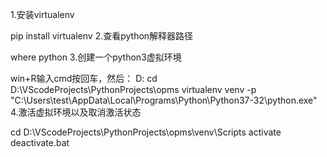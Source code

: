 1.安装virtualenv

pip install virtualenv
2.查看python解释器路径

where python
3.创建一个python3虚拟环境

win+R输入cmd按回车，然后：
D:
cd D:\VScodeProjects\PythonProjects\opms
virtualenv venv -p "C:\Users\test\AppData\Local\Programs\Python\Python37-32\python.exe" 
4.激活虚拟环境以及取消激活状态

cd D:\VScodeProjects\PythonProjects\opms\venv\Scripts
activate
deactivate.bat